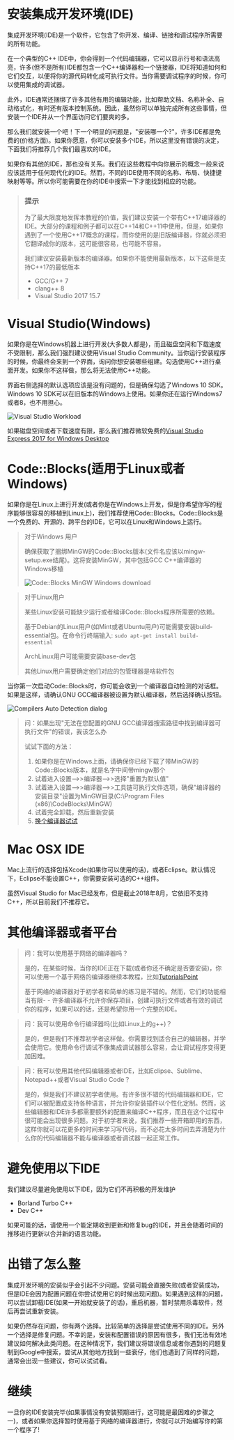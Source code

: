 # 安装集成开发环境(IDE)



集成开发环境(IDE)是一个软件，它包含了你开发、编译、链接和调试程序所需要的所有功能。

在一个典型的C++ IDE中，你会得到一个代码编辑器，它可以显示行号和语法高亮，许多(但不是所有)IDE都包含一个C++编译器和一个链接器，IDE将知道如何和它们交互，以便将你的源代码转化成可执行文件。当你需要调试程序的时候，你可以使用集成的调试器。

此外，IDE通常还捆绑了许多其他有用的编辑功能，比如帮助文档、名称补全、自动格式化，有时还有版本控制系统。因此，虽然你可以单独完成所有这些事情，但安装一个IDE并从一个界面访问它们要爽的多。

那么我们就安装一个吧！下一个明显的问题是，"安装哪一个?"，许多IDE都是免费的(价格方面)。如果你愿意，你可以安装多个IDE，所以这里没有错误的决定，下面我们将推荐几个我们最喜欢的IDE。

如果你有其他的IDE，那也没有关系。我们在这些教程中向你展示的概念一般来说应该适用于任何现代化的IDE。然而，不同的IDE使用不同的名称、布局、快捷键映射等等。所以你可能需要在你的IDE中搜索一下才能找到相应的功能。

> ### 提示
>
> 为了最大限度地发挥本教程的价值，我们建议安装一个带有C++17编译器的IDE。大部分的课程和例子都可以在C++14和C++11中使用，但是，如果你遇到了一个使用C++17概念的课程，而你使用的是旧版编译器，你就必须把它翻译成你的版本，这可能很容易，也可能不容易。
>
> 我们建议安装最新版本的编译器。如果你不能使用最新版本，以下这些是支持C++17的最低版本
>
> - GCC/G++ 7
> - clang++ 8
> - Visual Studio 2017 15.7
>

# Visual Studio(Windows)

如果你是在Windows机器上进行开发(大多数人都是)，而且磁盘空间和下载速度不受限制，那么我们强烈建议使用Visual Studio Community。当你运行安装程序的时候，你最终会来到一个界面，询问你想安装哪些组建。勾选使用C++进行桌面开发。如果你不这样做，那么将无法使用C++功能。

界面右侧选择的默认选项应该是没有问题的，但是确保勾选了Windows 10 SDK。Windows 10 SDK可以在旧版本的Windows上使用。如果你还在运行Windows7或者8，也不用担心。

![Visual Studio Workload](https://blogimg.ficapy.com/learncpp/VS2019-Installer-min.png)

如果磁盘空间或者下载速度有限，那么我们推荐微软免费的[Visual Studio Express 2017 for Windows Desktop](https://www.visualstudio.com/vs/visual-studio-express/)



# Code::Blocks(适用于Linux或者Windows)

如果你是在Linux上进行开发(或者你是在Windows上开发，但是你希望你写的程序能够很容易的移植到Linux上)，我们推荐使用Code::Blocks。Code::Blocks是一个免费的、开源的、跨平台的IDE，它可以在Linux和Windows上运行。

> 对于Windows 用户
>
> 确保获取了捆绑MinGW的Code::Blocks版本(文件名应该以mingw-setup.exe结尾)。这将安装MinGW，其中包括GCC C++编译器的Windows移植
>
> ![Code::Blocks MinGW Windows download](https://blogimg.ficapy.com/learncpp/CB-MinGWDownload-min.png)
>

> 对于Linux用户
>
> 某些Linux安装可能缺少运行或者编译Code::Blocks程序所需要的依赖。
>
> 基于Debian的Linux用户(如Mint或者Ubuntu用户)可能需要安装build-essential包。在命令行终端输入: `sudo apt-get install build-essential`
>
> ArchLinux用户可能需要安装base-dev包
>
> 其他Linux用户需要确定他们对应的包管理器是啥软件包
>

当你第一次启动Code::Blocks时，你可能会收到一个编译器自动检测的对话框。如果是这样，请确认GNU GCC编译器被设置为默认编译器，然后选择确认按钮。

![Compilers Auto Detection dialog](https://blogimg.ficapy.com/learncpp/CompilersAutoDetection-min.png)

> 问：如果出现"无法在您配置的GNU GCC编译器搜索路径中找到编译器可执行文件"的错误，我该怎么办
>
> 试试下面的方法：
>
>   1. 如果你是在Windows上面，请确保你已经下载了带MinGW的Code::Blocks版本，就是名字中间带mingw那个
>   2. 试着进入设置-->>编译器-->>选择"重置为默认值"
>   3. 试着进入设置-->>编译器-->>工具链可执行文件选项，确保"编译器的安装目录"设置为MinGW目录(C:\Program Files (x86)\CodeBlocks\MinGW)
>   4. 试着完全卸载，然后重新安装
>   5. [换个编译器试试](http://wiki.codeblocks.org/index.php/Installing_a_supported_compiler)
>

# Mac OSX IDE

Mac上流行的选择包括Xcode(如果你可以使用的话)，或者Eclipse。默认情况下，Eclipse不能设置C++，你需要安装可选的C++组件。

虽然Visual Studio for Mac已经发布，但是截止2018年8月，它依旧不支持C++，所以目前我们不推荐它。

# 其他编译器或者平台

> 问：我可以使用基于网络的编译器吗？
>
> 是的，在某些时候，当你的IDE正在下载(或者你还不确定是否要安装)，你可以使用一个基于网络的编译器继续本教程，比如[TutorialsPoint](https://www.tutorialspoint.com/compile_cpp_online.php)
>
> 基于网络的编译器对于初学者和简单的练习是不错的。然而，它们的功能相当有限- - 许多编译器不允许你保存项目，创建可执行文件或者有效的调试你的程序，如果可以的话，还是希望你用一个完整的IDE。

> 问：我可以使用命令行编译器吗(比如Linux上的g++)？
>
> 是的，但是我们不推荐初学者这样做。你需要找到适合自己的编辑器，并学会使用它。使用命令行调试不像集成调试器那么容易，会让调试程序变得更加困难。

> 问：我可以使用其他代码编辑器或者IDE，比如Eclipse、Sublime、Notepad++或者Visual Studio Code？
>
> 是的，但是我们不建议初学者使用。有许多很不错的代码编辑器和IDE，它们可以被配置成支持各种语言，并允许你安装插件以个性化定制。然而，这些编辑器和IDE许多都需要额外的配置来编译C++程序，而且在这个过程中很可能会出现很多问题。对于初学者来说，我们推荐一些开箱即用的东西，这样你就可以花更多的时间来学习写代码，而不必花太多时间去弄清楚为什么你的代码编辑器不能与编译器或者调试器一起正常工作。

# 避免使用以下IDE

我们建议尽量避免使用以下IDE，因为它们不再积极的开发维护

- Borland Turbo C++
- Dev C++

如果可能的话，请使用一个能定期收到更新和修复bug的IDE，并且会随着时间的推移进行更新以合并新的语言功能。

# 出错了怎么整

集成开发环境的安装似乎会引起不少问题。安装可能会直接失败(或者安装成功，但是IDE会因为配置问题在你尝试使用它的时候出现问题)。如果遇到这样的问题，可以尝试卸载IDE(如果一开始就安装了的话)，重启机器，暂时禁用杀毒软件，然后再尝试重新安装。

如果仍然存在问题，你有两个选择。比较简单的选择是尝试使用不同的IDE。另外一个选择是修复问题。不幸的是，安装和配置错误的原因有很多，我们无法有效地建议如何解决此类问题。在这种情况下，我们建议将错误信息或者你遇到的问题复制到Google中搜索，尝试从其他地方找到一些衰仔，他们也遇到了同样的问题，通常会出现一些建议，你可以试试看。

# 继续

一旦你的IDE安装完毕(如果事情没有安装预期进行，这可能是最困难的步骤之一)，或者如果你选择暂时使用基于网络的编译器进行，你就可以开始编写你的第一个程序了!